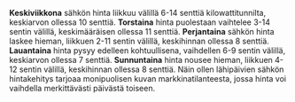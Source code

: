 **Keskiviikkona** sähkön hinta liikkuu välillä 6-14 senttiä kilowattitunnilta, keskiarvon ollessa 10 senttiä. **Torstaina** hinta puolestaan vaihtelee 3-14 sentin välillä, keskimääräisen ollessa 11 senttiä. **Perjantaina** sähkön hinta laskee hieman, liikkuen 2-11 sentin välillä, keskihinnan ollessa 8 senttiä. **Lauantaina** hinta pysyy edelleen kohtuullisena, vaihdellen 6-9 sentin välillä, keskiarvon ollessa 7 senttiä. **Sunnuntaina** hinta nousee hieman, liikkuen 4-12 sentin välillä, keskihinnan ollessa 8 senttiä. Näin ollen lähipäivien sähkön hintakehitys tarjoaa monipuolisen kuvan markkinatilanteesta, jossa hinta voi vaihdella merkittävästi päivästä toiseen.